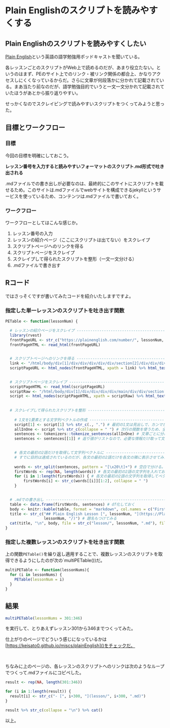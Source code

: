 # Plain Englishのスクリプトを読みやすくする

## Plain Englishのスクリプトを読みやすくしたい

[Plain English](https://plainenglish.com)という英語の語学勉強用ポッドキャストを聞いている。

各レッスンごとのスクリプトがWeb上で読めるのだが、あまり役立たない。というのはまず、PEのサイト上でのリンク・被リンク関係の都合上、かなりアクセスしにくくなっているからだ。さらに文章が何段落かに分かれて記載されている。まあ当たり前なのだが、語学勉強目的でいうと一文一文分かれて記載されていたほうがあとから振り返りやすい。

せっかくなのでスクレイピングで読みやすいスクリプトをつくってみようと思った。

## 目標とワークフロー

### 目標
今回の目標を明確にしておこう。

**レッスン番号を入力すると読みやすいフォーマットのスクリプト.md形式で吐き出される**

.mdファイルでの書き出しが必要なのは、最終的にこのサイトにスクリプトを載せるため。このサイトは.mdファイルでwebサイトを構成できるjekyllというサービスを使っているため、コンテンツは.mdファイルで書いておく。

### ワークフロー

ワークフローとしてはこんな感じか。

1. レッスン番号の入力
2. レッスンの紹介ページ（ここにスクリプトは出てない）をスクレイプ
3. スクリプトページへのリンクを得る
4. スクリプトページをスクレイプ
5. スクレイプして得られたスクリプトを整形（一文一文分ける）
6. .mdファイルで書き出す

## Rコード

ではさっそくですが書いてみたコードを紹介いたしますですよ。

### 指定した単一レッスンのスクリプトを吐き出す関数

```R
PETable <- function(lessonNum) {

  # レッスンの紹介ページをスクレイプ -----------------------------------------------------------------
  library(rvest)
  frontPageURL <- str_c("https://plainenglish.com/number/", lessonNum, "/")
  frontPageHTML <- read_html(frontPageURL)
  

  # スクリプトページへのリンクを得る -----------------------------------------------------------------
  link <- "/html/body/div[1]/div/div/div/div/div/section[2]/div/div/div/div/div/div[2]/div/div/article/div/a/@href" # XPathはあらかじめ調べておいた
  scriptPageURL <- html_nodes(frontPageHTML, xpath = link) %>% html_text()
  

  # スクリプトページをスクレイプ -----------------------------------------------------------------
  scriptPageHTML <- read_html(scriptPageURL)
  scriptRaw <- "/html/body/div[1]/div/div/div/div/main/div/div/section[5]/div/div/div/div/div/section/div/div/div[1]/div/div/div[2]/div/div/div/div[2]/div[1]/p" # 同上
  script <- html_nodes(scriptPageHTML, xpath = scriptRaw) %>% html_text()
  
  
  # スクレイプして得られたスクリプトを整形 -----------------------------------------------------------------
  
    # 1文を1要素とする文字列ベクトルの作成 ---------------------------------------------
    script[1] <- script[1] %>% str_c(., ".") # 最初の1文は見出しで、カンマがないのでつける。この時点では1段落を1要素とする文字列ベクトル
    allInOne <- script %>% str_c(collapse = " ") # 次行の関数を使うため、全要素を1要素に詰め込んだ文字列ベクトルを作る
    sentences <- tokenizers::tokenize_sentences(allInOne) # 文章ごとに分ける。これ、正規表現でやろうとすると案外むずい。関数があってよかった
    sentences <- sentences[[1]] # 返り値がリストなので、必要な情報だけ取って文字列ベクトルにする
  

    # 各文の最初の2語だけを取得して文字列ベクトルに ---------------------------------------------
    # すでに目的は達成されているのだが、各文の最初の2語だけを各文の隣に表示させてみたい。最初の2語だけ見て全文がいえるくらいになっていたら、他のスピーキングの場面にも応用が利きそうだ。
  
    words <- str_split(sentences, pattern = "[\x20\t]+") # 空白で分ける。返り値はリスト
    firstWords <- rep(NA, length(words)) # 各文の最初の2語の文字列を入れておく文字列ベクトルを用意
    for (i in 1:length(firstWords)) { # 各文の最初の2語の文字列を取得してベクトルに入れる
        firstWords[i] <- str_c(words[[i]][1:2], collapse = " ")
    }
  

  # .mdでの書き出し ------------------------------------------------------------------
  table <- data.frame(firstWords, sentences) # df化しておく
  body <- knitr::kable(table, format = "markdown", col.names = c("First Two Words", "Sentence"))
  title <- str_c("## Plain English Lesson [", lessonNum, "](https://PlainEnglish.com/number/",
                 lessonNum, "/)") # 題名もつけてみる
  cat(title, "\n", body, file = str_c("lesson/", lessonNum, ".md"), fill = TRUE) # cat()で書き出す
}
```
### 指定した複数レッスンのスクリプトを吐き出す関数

上の関数`PETable()`を繰り返し適用することで、複数レッスンのスクリプトを取得できるようにしたのが次の`multiPETable())だ。

```R
multiPETable <- function(lessonNums){
  for (i in lessonNums) {
    PETable(lessonNum = i)
  }
}
```

## 結果

```R
multiPETable(lessonNums = 301:346)
```

を実行して、とりあえずレッスン301から346までつくってみた。

仕上がりのページでどういう感じになっているかは[https://keisato0.github.io/miscs/plainEnglish]()をチェックだ。

<br>

ちなみに上のページの、各レッスンのスクリプトへのリンクは次のようなループでつくって.mdファイルにコピペした。

```R
result <- rep(NA, length(301:346))

for (i in 1:length(result)) {
  result[i] <- str_c("- [", i+300, "](lesson/", i+300, ".md)") 
}

result %>% str_c(collapse = "\n") %>% cat()

```

以上。